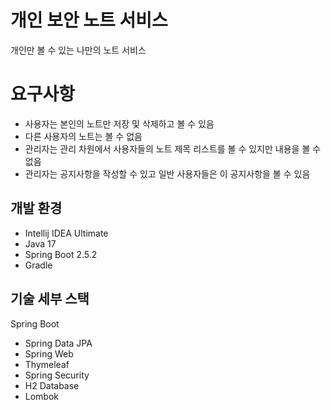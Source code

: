 # 개인 보안 노트 서비스
개인만 볼 수 있는 나만의 노트 서비스

# 요구사항
* 사용자는 본인의 노트만 저장 및 삭제하고 볼 수 있음
* 다른 사용자의 노트는 볼 수 없음
* 관리자는 관리 차원에서 사용자들의 노트 제목 리스트를 볼 수 있지만 내용을 볼 수 없음
* 관리자는 공지사항을 작성할 수 있고 일반 사용자들은 이 공지사항을 볼 수 있음

## 개발 환경

* Intellij IDEA Ultimate
* Java 17
* Spring Boot 2.5.2
* Gradle

## 기술 세부 스택

Spring Boot

* Spring Data JPA
* Spring Web
* Thymeleaf
* Spring Security
* H2 Database
* Lombok
